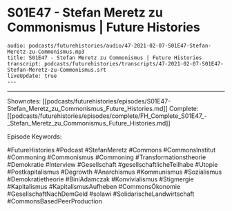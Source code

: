 # S01E47 - Stefan Meretz zu Commonismus | Future Histories

```audio-note
audio: podcasts/futurehistories/audio/47-2021-02-07-S01E47-Stefan-Meretz-zu-Commonismus.mp3
title: S01E47 - Stefan Meretz zu Commonismus | Future Histories
transcript: podcasts/futurehistories/transcripts/47-2021-02-07-S01E47-Stefan-Meretz-zu-Commonismus.srt
liveUpdate: true
---

```
---

Shownotes: [[podcasts/futurehistories/episodes/S01E47-Stefan_Meretz_zu_Commonismus_Future_Histories.md]]
Complete: [[podcasts/futurehistories/episodes/complete/FH_Complete_S01E47_-_Stefan_Meretz_zu_Commonismus_Future_Histories.md]]


Episode Keywords:

#FutureHistories #Podcast #StefanMeretz #Commons #CommonsInstitut #Commoning #Commonismus #Commoning #Transformationstheorie #Demokratie #Interview #Gesellschaft #gesellschaftlicheTeilhabe #Utopie #Postkapitalismus #Degrowth #Anarchismus #Kommunismus #Sozialismus #Demokratietheorie #BiniAdamczak #Konvivialismus #Stigmergie #Kapitalismus #KapitalismusAufheben #CommonsÖkonomie #GesellschaftNachDemGeld #solawi #SolidarischeLandwirtschaft #CommonsBasedPeerProduction
